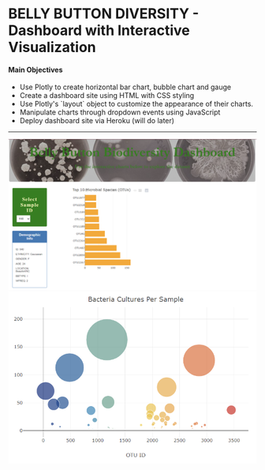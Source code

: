 # BELLY BUTTON DIVERSITY - Dashboard with Interactive Visualization


#### Main Objectives
<ul>
    <li>Use Plotly to create horizontal bar chart, bubble chart and gauge</li>
    <li>Create a dashboard site using HTML with CSS styling </li>
    <li>Use Plotly's `layout` object to customize the appearance of their charts.</li>
    <li>Manipulate charts through dropdown events using JavaScript</li>
    <li>Deploy dashboard site via Heroku (will do later)</li>
</ul>
<hr>
<img src="/images/bar_demog.PNG"/>
<img src="/images/bubble.PNG"/>

